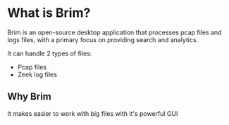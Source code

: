 # What is Brim?

Brim is an open-source desktop application that processes pcap files and logs files, with a primary focus on providing search and analytics.



It can handle 2 types of files:

* Pcap files
* Zeek log files

## Why Brim

It makes easier to work with big files with it's powerful GUI

